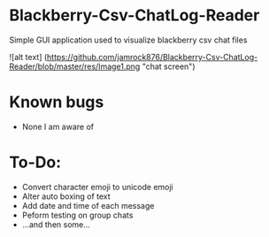 # Blackberry-Csv-ChatLog-Reader
Simple GUI application used to visualize blackberry csv chat files


![alt text] (https://github.com/jamrock876/Blackberry-Csv-ChatLog-Reader/blob/master/res/Image1.png "chat screen")

# Known bugs
* None I am aware of

# To-Do:
* Convert character emoji to unicode emoji
* Alter auto boxing of text
* Add date and time of each message
* Peform testing on group chats
* ...and then some...
